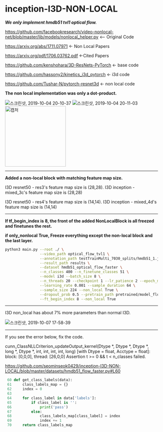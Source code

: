 
# inception-I3D-NON-LOCAL

***We only implement hmdb51 tvl1 optical flow.***

https://github.com/facebookresearch/video-nonlocal-net/blob/master/lib/models/nonlocal_helper.py <-- Original Code

https://arxiv.org/abs/1711.07971 <- Non Local Papers

https://arxiv.org/pdf/1706.03762.pdf <-Cited Papers


https://github.com/kenshohara/3D-ResNets-PyTorch <- base code

https://github.com/hassony2/kinetics_i3d_pytorch <- i3d code

https://github.com/Tushar-N/pytorch-resnet3d <- non local code

**The non local implementation was only a dot-product.**

![스크린샷, 2019-10-04 20-10-37](https://user-images.githubusercontent.com/33244972/66203450-5a645400-e6e3-11e9-92f5-a9fe439a18fb.png)
![스크린샷, 2019-10-04 20-11-03](https://user-images.githubusercontent.com/33244972/66203446-5801fa00-e6e3-11e9-8766-91c76140bf2f.png)
<img width="200" alt="캡처" src="https://user-images.githubusercontent.com/33244972/66208762-d913be00-e6f0-11e9-8515-c792b8b1e6db.PNG">

***

**Added a non-local block with matching feature map size.**

I3D resnet50 - res3's feature map size is (28,28). I3D inception - mixed_3c's feature map size is (28,28)

I3D resnet50 - res4's feature map size is (14,14). I3D inception - mixed_4d's feature map size is (14,14)



***

**If tf_begin_index is 8, the front of the added NonLocalBlock is all freezed and finetunes the rest.**

**if only_nonlocal True,  Freeze everything except the non-local block and the last layer.**

```bash
python3 main.py --root ./ \
                --video_path optical_flow_tvl1 \
                --annotation_path testTrainMulti_7030_splits/hmdb51_1.json \
                --result_path results \
                --dataset hmdb51_optical_flow_faster \
                --n_classes 400 --n_finetune_classes 51 \
                --model i3d --batch_size 8 \
                --n_threads 20 --checkpoint 1 --lr_patience 2 --epoch_multi 10 \
                --learning_rate 0.001 --sample_duration 64 \
                --sample_size 224 --non_local True \
                --dropout_prob 0.5 --pretrain_path pretrained/model_flow.pth \
                --ft_begin_index 8 --non_local True
```

***

I3D non_local has about 7% more parameters than normal I3D.

![스크린샷, 2019-10-07 17-58-39](https://user-images.githubusercontent.com/33244972/66298198-3051a280-e92c-11e9-82e2-4968b844c970.png)

***


If you see the error below, fix the code. 

cunn_ClassNLLCriterion_updateOutput_kernel(Dtype *, Dtype *, Dtype *, long *, Dtype *, int, int, int, int, long) [with Dtype = float, Acctype = float]: block: [0,0,0], thread: [26,0,0] Assertion t >= 0 && t < n_classes failed.


 https://github.com/seominseok0429/inception-I3D-NON-LOCAL/blob/master/datasets/hmdb51_flow_faster.py#L60
 
```python
 60 def get_class_labels(data):
 61     class_labels_map = {}
 62     index = 0
 63 
 64     for class_label in data['labels']:
 65         if class_label is '':
 66             print('pass')
 67         else:
 68             class_labels_map[class_label] = index
 69             index += 1
 70     return class_labels_map
```

